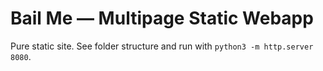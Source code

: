 # Bail Me — Multipage Static Webapp
Pure static site. See folder structure and run with `python3 -m http.server 8080`.
